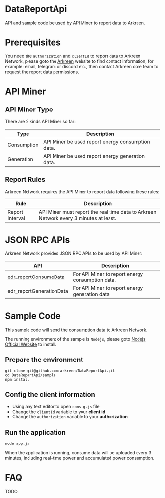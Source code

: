 # DataReportApi

API and sample code be used by API Miner to report data to Arkreen.


# Prerequisites

You need the `authorization` and `clientId` to report data to Arkreen Network, please goto the [Arkreen](https://arkreen.com) website to find contact information, for example: email, telegram or discord etc., then contact Arkreen core team to request the report data permissions.



# API Miner

## API Miner Type

There are 2 kinds API Miner so far:

| Type                    | Description                                          |
| ----------------------- | ---------------------------------------------------- |
| Consumption             | API Miner be used report energy consumption data.    |
| Generation              | API Miner be used report energy generation data.     |


## Report Rules

Arkreen Network requires the API Miner to report data following these rules:

| Rule                    | Description                                                                             |
| ----------------------- | --------------------------------------------------------------------------------------- |
| Report Interval         | API Miner must report the real time data to Arkreen Network every 3 minutes at least. |



# JSON RPC APIs

Arkreen Network provides JSON RPC APIs to be used by API Miner:

| API                                                            | Description                                                      |
| -------------------------------------------------------------- | ---------------------------------------------------------------- |
| [edr_reportConsumeData](./docs/edr_reportConsumeData.md)       | For API Miner to report energy consumption data.                 |
| edr_reportGenerationData                                       | For API Miner to report energy generation data.                  |


# Sample Code

This sample code will send the consumption data to Arkreen Network.

The running environment of the sample is `Nodejs`, please goto [Nodejs Official Website](https://nodejs.org/en) to install.


## Prepare the environment

```
git clone git@github.com:arkreen/DataReportApi.git
cd DataReportApi/sample
npm install
```

## Config the client information

* Using any text editor to open `consig.js` file
* Change the `clientId` variable to your **client id**
* Change the `authorization` variable to your **authorization**


## Run the application

```
node app.js
```

When the application is running, consume data will be uploaded every 3 minutes, including real-time power and accumulated power consumption.


# FAQ

TODO.
